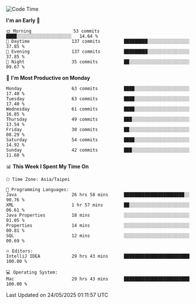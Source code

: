 <!--START_SECTION:waka-->
![Code Time](http://img.shields.io/badge/Code%20Time-2%2C080%20hrs%2042%20mins-blue)

**I'm an Early 🐤** 

```text
🌞 Morning                53 commits          ████░░░░░░░░░░░░░░░░░░░░░   14.64 % 
🌆 Daytime                137 commits         █████████░░░░░░░░░░░░░░░░   37.85 % 
🌃 Evening                137 commits         █████████░░░░░░░░░░░░░░░░   37.85 % 
🌙 Night                  35 commits          ██░░░░░░░░░░░░░░░░░░░░░░░   09.67 % 
```
📅 **I'm Most Productive on Monday** 

```text
Monday                   63 commits          ████░░░░░░░░░░░░░░░░░░░░░   17.40 % 
Tuesday                  63 commits          ████░░░░░░░░░░░░░░░░░░░░░   17.40 % 
Wednesday                61 commits          ████░░░░░░░░░░░░░░░░░░░░░   16.85 % 
Thursday                 49 commits          ███░░░░░░░░░░░░░░░░░░░░░░   13.54 % 
Friday                   30 commits          ██░░░░░░░░░░░░░░░░░░░░░░░   08.29 % 
Saturday                 54 commits          ████░░░░░░░░░░░░░░░░░░░░░   14.92 % 
Sunday                   42 commits          ███░░░░░░░░░░░░░░░░░░░░░░   11.60 % 
```


📊 **This Week I Spent My Time On** 

```text
🕑︎ Time Zone: Asia/Taipei

💬 Programming Languages: 
Java                     26 hrs 58 mins      ███████████████████████░░   90.76 % 
XML                      1 hr 57 mins        ██░░░░░░░░░░░░░░░░░░░░░░░   06.61 % 
Java Properties          18 mins             ░░░░░░░░░░░░░░░░░░░░░░░░░   01.05 % 
Properties               14 mins             ░░░░░░░░░░░░░░░░░░░░░░░░░   00.81 % 
SQL                      12 mins             ░░░░░░░░░░░░░░░░░░░░░░░░░   00.69 % 

🔥 Editors: 
IntelliJ IDEA            29 hrs 43 mins      █████████████████████████   100.00 % 

💻 Operating System: 
Mac                      29 hrs 43 mins      █████████████████████████   100.00 % 
```


 Last Updated on 24/05/2025 01:11:57 UTC
<!--END_SECTION:waka-->
